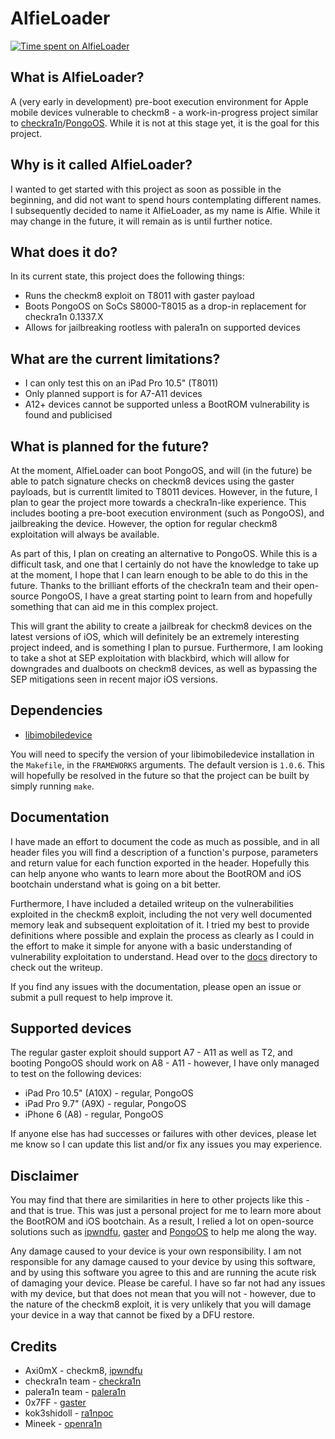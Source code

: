 # AlfieLoader

[![Time spent on AlfieLoader](https://wakatime.com/badge/user/61592169-b9cf-4af8-b6fa-8ac7d4369b01/project/c122878a-9ce8-40b1-a337-e53a7ef5f337.svg)](https://wakatime.com/badge/user/61592169-b9cf-4af8-b6fa-8ac7d4369b01/project/c122878a-9ce8-40b1-a337-e53a7ef5f337)

## What is AlfieLoader?
A (very early in development) pre-boot execution environment for Apple mobile devices vulnerable to checkm8 - a work-in-progress project similar to [checkra1n](https://checkra.in/)/[PongoOS](https://github.com/checkra1n/PongoOS). While it is not at this stage yet, it is the goal for this project.

## Why is it called AlfieLoader?
I wanted to get started with this project as soon as possible in the beginning, and did not want to spend hours contemplating different names. I subsequently decided to name it AlfieLoader, as my name is Alfie. While it may change in the future, it will remain as is until further notice.

## What does it do?
In its current state, this project does the following things:
* Runs the checkm8 exploit on T8011 with gaster payload
* Boots PongoOS on SoCs S8000-T8015 as a drop-in replacement for checkra1n 0.1337.X
* Allows for jailbreaking rootless with palera1n on supported devices

## What are the current limitations?
* I can only test this on an iPad Pro 10.5" (T8011)
* Only planned support is for A7-A11 devices
* A12+ devices cannot be supported unless a BootROM vulnerability is found and publicised

## What is planned for the future?
At the moment, AlfieLoader can boot PongoOS, and will (in the future) be able to patch signature checks on checkm8 devices using the gaster payloads, but is currentlt limited to T8011 devices. However, in the future, I plan to gear the project more towards a checkra1n-like experience. This includes booting a pre-boot execution environment (such as PongoOS), and jailbreaking the device. However, the option for regular checkm8 exploitation will always be available.

As part of this, I plan on creating an alternative to PongoOS. While this is a difficult task, and one that I certainly do not have the knowledge to take up at the moment, I hope that I can learn enough to be able to do this in the future. Thanks to the brilliant efforts of the checkra1n team and their open-source PongoOS, I have a great starting point to learn from and hopefully something that can aid me in this complex project.

This will grant the ability to create a jailbreak for checkm8 devices on the latest versions of iOS, which will definitely be an extremely interesting project indeed, and is something I plan to pursue. Furthermore, I am looking to take a shot at SEP exploitation with blackbird, which will allow for downgrades and dualboots on checkm8 devices, as well as bypassing the SEP mitigations seen in recent major iOS versions.

## Dependencies
* [libimobiledevice](https://github.com/libimobiledevice/libimobiledevice)

You will need to specify the version of your libimobiledevice installation in the `Makefile`, in the `FRAMEWORKS` arguments. The default version is `1.0.6`. This will hopefully be resolved in the future so that the project can be built by simply running `make`.

## Documentation
I have made an effort to document the code as much as possible, and in all header files you will find a description of a function's purpose, parameters and return value for each function exported in the header. Hopefully this can help anyone who wants to learn more about the BootROM and iOS bootchain understand what is going on a bit better.

Furthermore, I have included a detailed writeup on the vulnerabilities exploited in the checkm8 exploit, including the not very well documented memory leak and subsequent exploitation of it. I tried my best to provide definitions where possible and explain the process as clearly as I could in the effort to make it simple for anyone with a basic understanding of vulnerability exploitation to understand. Head over to the [docs](docs/) directory to check out the writeup.

If you find any issues with the documentation, please open an issue or submit a pull request to help improve it.

## Supported devices
The regular gaster exploit should support A7 - A11 as well as T2, and booting PongoOS should work on A8 - A11 - however, I have only managed to test on the following devices:
* iPad Pro 10.5" (A10X) - regular, PongoOS
* iPad Pro 9.7" (A9X) - regular, PongoOS
* iPhone 6 (A8) - regular, PongoOS

If anyone else has had successes or failures with other devices, please let me know so I can update this list and/or fix any issues you may experience.
## Disclaimer
You may find that there are similarities in here to other projects like this - and that is true. This was just a personal project for me to learn more about the BootROM and iOS bootchain. As a result, I relied a lot on open-source solutions such as [ipwndfu](https://github.com/axi0mX/ipwndfu), [gaster](https://github.com/0x7ff/gaster) and [PongoOS](https://github.com/checkra1n/PongoOS) to help me along the way.

Any damage caused to your device is your own responsibility. I am not responsible for any damage caused to your device by using this software, and by using this software you agree to this and are running the acute risk of damaging your device. Please be careful. I have so far not had any issues with my device, but that does not mean that you will not - however, due to the nature of the checkm8 exploit, it is very unlikely that you will damage your device in a way that cannot be fixed by a DFU restore.

## Credits
* Axi0mX - checkm8, [ipwndfu](https://github.com/axi0mX/ipwndfu)
* checkra1n team - [checkra1n](https://checkra.in/)
* palera1n team - [palera1n](https://palera.in/)
* 0x7FF - [gaster](https://github.com/0x7ff/gaster)
* kok3shidoll - [ra1npoc](https://github.com/kok3shidoll/ra1npoc)
* Mineek - [openra1n](https://github.com/mineek/openra1n)
